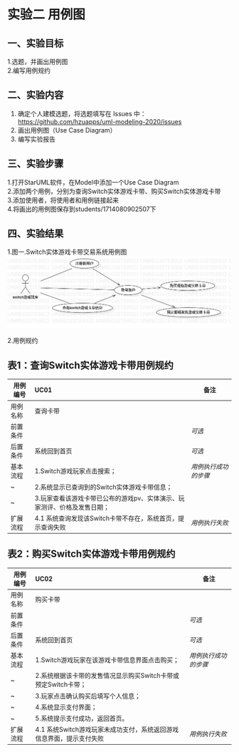 # 实验二 用例图

## 一、实验目标

1.选题，并画出用例图  
2.编写用例规约

## 二、实验内容

1. 确定个人建模选题，将选题填写在 Issues 中：  
https://github.com/hzuapps/uml-modeling-2020/issues  
2. 画出用例图（Use Case Diagram）  
3. 编写实验报告

## 三、实验步骤

1.打开StarUML软件，在Model中添加一个Use Case Diagram  
2.添加两个用例，分别为查询Switch实体游戏卡带、购买Switch实体游戏卡带  
3.添加使用者，将使用者和用例链接起来  
4.将画出的用例图保存到students/1714080902507下  

## 四、实验结果

1.图一.Switch实体游戏卡带交易系统用例图  
![实验2用例图](./shiyan2.jpg)  

2.用例规约
## 表1：查询Switch实体游戏卡带用例规约  

用例编号  | UC01 | 备注  
-|:-|-  
用例名称  | 查询卡带  |   
前置条件  |      | *可选*   
后置条件  | 系统回到首页     | *可选*   
基本流程  | 1.Switch游戏玩家点击搜索；  |*用例执行成功的步骤*    
~| 2.系统显示已查询到的Switch实体游戏卡带信息；  |   
~| 3.玩家查看该游戏卡带已公布的游戏pv、实体演示、玩家测评、价格及发售日期；   |   
扩展流程  | 4.1 系统查询发现该Switch卡带不存在，系统首页，提示查询失败  |*用例执行失败*    

## 表2：购买Switch实体游戏卡带用例规约  

用例编号  | UC02 | 备注  
-|:-|-  
用例名称  | 购买卡带  |   
前置条件  |      | *可选*   
后置条件  | 系统回到首页     | *可选*   
基本流程  | 1.Switch游戏玩家在该游戏卡带信息界面点击购买；  |*用例执行成功的步骤*    
~| 2.系统根据该卡带的发售情况显示购买Switch卡带或预定Switch卡带；  |   
~| 3.玩家点击确认购买后填写个人信息；   |   
~| 4.系统显示支付界面；   |   
~| 5.系统提示支付成功，返回首页。   |  
扩展流程  | 4.1 系统Switch游戏玩家未成功支付，系统返回游戏信息界面，提示支付失败  |*用例执行失败*    

 
